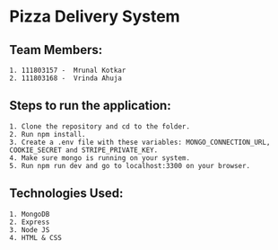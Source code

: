 # Pizza Delivery System

## Team Members: 
    1. 111803157 -  Mrunal Kotkar
    2. 111803168 -  Vrinda Ahuja

## Steps to run the application: 
    1. Clone the repository and cd to the folder.
    2. Run npm install.
    3. Create a .env file with these variables: MONGO_CONNECTION_URL, COOKIE_SECRET and STRIPE_PRIVATE_KEY.
    4. Make sure mongo is running on your system.
    5. Run npm run dev and go to localhost:3300 on your browser.

## Technologies Used: 
    1. MongoDB
    2. Express
    3. Node JS
    4. HTML & CSS
